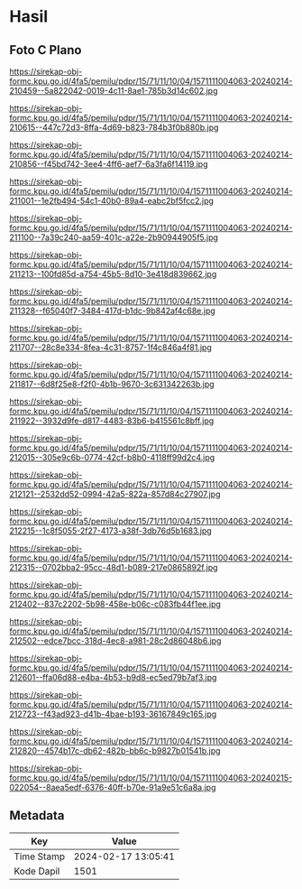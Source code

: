 # Hasil

## Foto C Plano

https://sirekap-obj-formc.kpu.go.id/4fa5/pemilu/pdpr/15/71/11/10/04/1571111004063-20240214-210459--5a822042-0019-4c11-8ae1-785b3d14c602.jpg

https://sirekap-obj-formc.kpu.go.id/4fa5/pemilu/pdpr/15/71/11/10/04/1571111004063-20240214-210615--447c72d3-8ffa-4d69-b823-784b3f0b880b.jpg

https://sirekap-obj-formc.kpu.go.id/4fa5/pemilu/pdpr/15/71/11/10/04/1571111004063-20240214-210856--f45bd742-3ee4-4ff6-aef7-6a3fa6f14119.jpg

https://sirekap-obj-formc.kpu.go.id/4fa5/pemilu/pdpr/15/71/11/10/04/1571111004063-20240214-211001--1e2fb494-54c1-40b0-89a4-eabc2bf5fcc2.jpg

https://sirekap-obj-formc.kpu.go.id/4fa5/pemilu/pdpr/15/71/11/10/04/1571111004063-20240214-211100--7a39c240-aa59-401c-a22e-2b90944905f5.jpg

https://sirekap-obj-formc.kpu.go.id/4fa5/pemilu/pdpr/15/71/11/10/04/1571111004063-20240214-211213--100fd85d-a754-45b5-8d10-3e418d839662.jpg

https://sirekap-obj-formc.kpu.go.id/4fa5/pemilu/pdpr/15/71/11/10/04/1571111004063-20240214-211328--f65040f7-3484-417d-b1dc-9b842af4c68e.jpg

https://sirekap-obj-formc.kpu.go.id/4fa5/pemilu/pdpr/15/71/11/10/04/1571111004063-20240214-211707--28c8e334-8fea-4c31-8757-1f4c846a4f81.jpg

https://sirekap-obj-formc.kpu.go.id/4fa5/pemilu/pdpr/15/71/11/10/04/1571111004063-20240214-211817--6d8f25e8-f2f0-4b1b-9670-3c631342263b.jpg

https://sirekap-obj-formc.kpu.go.id/4fa5/pemilu/pdpr/15/71/11/10/04/1571111004063-20240214-211922--3932d9fe-d817-4483-83b6-b415561c8bff.jpg

https://sirekap-obj-formc.kpu.go.id/4fa5/pemilu/pdpr/15/71/11/10/04/1571111004063-20240214-212015--305e9c6b-0774-42cf-b8b0-4118ff99d2c4.jpg

https://sirekap-obj-formc.kpu.go.id/4fa5/pemilu/pdpr/15/71/11/10/04/1571111004063-20240214-212121--2532dd52-0994-42a5-822a-857d84c27907.jpg

https://sirekap-obj-formc.kpu.go.id/4fa5/pemilu/pdpr/15/71/11/10/04/1571111004063-20240214-212215--1c8f5055-2f27-4173-a38f-3db76d5b1683.jpg

https://sirekap-obj-formc.kpu.go.id/4fa5/pemilu/pdpr/15/71/11/10/04/1571111004063-20240214-212315--0702bba2-95cc-48d1-b089-217e0865892f.jpg

https://sirekap-obj-formc.kpu.go.id/4fa5/pemilu/pdpr/15/71/11/10/04/1571111004063-20240214-212402--837c2202-5b98-458e-b06c-c083fb44f1ee.jpg

https://sirekap-obj-formc.kpu.go.id/4fa5/pemilu/pdpr/15/71/11/10/04/1571111004063-20240214-212502--edce7bcc-318d-4ec8-a981-28c2d86048b6.jpg

https://sirekap-obj-formc.kpu.go.id/4fa5/pemilu/pdpr/15/71/11/10/04/1571111004063-20240214-212601--ffa06d88-e4ba-4b53-b9d8-ec5ed79b7af3.jpg

https://sirekap-obj-formc.kpu.go.id/4fa5/pemilu/pdpr/15/71/11/10/04/1571111004063-20240214-212723--f43ad923-d41b-4bae-b193-36167849c165.jpg

https://sirekap-obj-formc.kpu.go.id/4fa5/pemilu/pdpr/15/71/11/10/04/1571111004063-20240214-212820--4574b17c-db62-482b-bb6c-b9827b01541b.jpg

https://sirekap-obj-formc.kpu.go.id/4fa5/pemilu/pdpr/15/71/11/10/04/1571111004063-20240215-022054--8aea5edf-6376-40ff-b70e-91a9e51c6a8a.jpg


## Metadata

| Key        | Value               |
| ---------- | ------------------- |
| Time Stamp | 2024-02-17 13:05:41 |
| Kode Dapil | 1501                |



